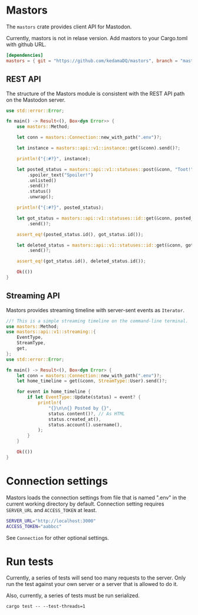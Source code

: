 # Mastors

The `mastors` crate provides client API for Mastodon.

Currently, mastors is not in relase version. Add mastors to your Cargo.toml with github URL.

```toml
[dependencies]
mastors = { git = "https://github.com/kedamaDQ/mastors", branch = "master" }
```

## REST API

The structure of the Mastors module is consistent with the REST API path on the Mastodon server.

```rust
use std::error::Error;

fn main() -> Result<(), Box<dyn Error>> {
    use mastors::Method;

    let conn = mastors::Connection::new_with_path(".env")?;

    let instance = mastors::api::v1::instance::get(&conn).send()?;

    println!("{:#?}", instance);

    let posted_status = mastors::api::v1::statuses::post(&conn, "Toot!")
        .spoiler_text("Spoiler!")
        .unlisted()
        .send()?
        .status()
        .unwrap();

    println!("{:#?}", posted_status);

    let got_status = mastors::api::v1::statuses::id::get(&conn, posted_status.id())
        .send()?;

    assert_eq!(posted_status.id(), got_status.id());

    let deleted_status = mastors::api::v1::statuses::id::get(&conn, got_status.id())
        .send()?;

    assert_eq!(got_status.id(), deleted_status.id());

    Ok(())
}
```

## Streaming API

Mastors provides streaming timeline with server-sent events as `Iterator`.

```rust
//! This is a simple streaming timeline on the command-line terminal.
use mastors::Method;
use mastors::api::v1::streaming::{
    EventType,
    StreamType,
    get,
};
use std::error::Error;

fn main() -> Result<(), Box<dyn Error> {
    let conn = mastors::Connection::new_with_path(".env")?;
    let home_timeline = get(&conn, StreamType::User).send()?;

    for event in home_timeline {
        if let EventType::Update(status) = event? {
            println!(
                "{}\n\n{} Posted by {}",
                status.content()?, // As HTML
                status.created_at(),
                status.account().username(),
            );
        }
    }

    Ok(())
}
```

# Connection settings

Mastors loads the connection settings from file that is named ".env" in the current working directory by default.
Connection setting requires `SERVER_URL` and `ACCESS_TOKEN` at least.

```bash
SERVER_URL="http://localhost:3000"
ACCESS_TOKEN="aabbcc"
```

See `Connection` for other optional settings.

# Run tests

Currently, a series of tests will send too many requests to the server.
Only run the test against your own server or a server that is allowed to do it.

Also, currently, a series of tests must be run serialized.

```
cargo test -- --test-threads=1
```

